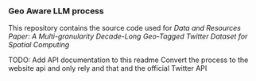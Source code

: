 ### Geo Aware LLM process
  
This repository contains the source code used for *Data and Resources Paper: A Multi-granularity Decade-Long Geo-Tagged Twitter Dataset for Spatial Computing*  
  
TODO:
Add API documentation to this readme
Convert the process to the website api and only rely and that and the official Twitter API
